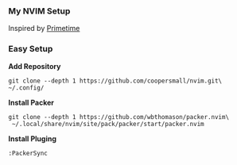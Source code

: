 ### My NVIM Setup
Inspired by [Primetime](https://www.youtube.com/@ThePrimeTimeagen)

### Easy Setup

**Add Repository**
```shell
git clone --depth 1 https://github.com/coopersmall/nvim.git\
~/.config/
```
**Install Packer**
```shell
git clone --depth 1 https://github.com/wbthomason/packer.nvim\
 ~/.local/share/nvim/site/pack/packer/start/packer.nvim
```

**Install Pluging**
```
:PackerSync
```
